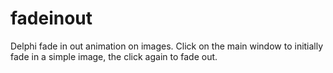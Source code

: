# fadeinout
Delphi fade in out animation on images. Click on the main window to initially
fade in a simple image, the click again to fade out.
